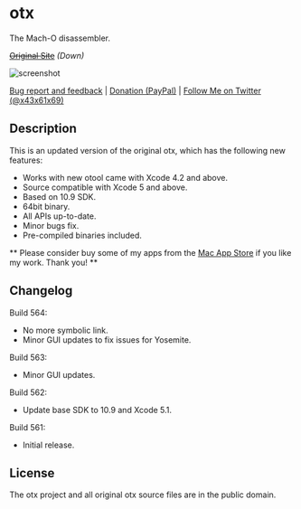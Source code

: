otx
===

The Mach-O disassembler.

~~[Original Site](http://otx.osxninja.com/)~~ *(Down)*

![screenshot](https://dl.dropboxusercontent.com/s/tjixljauua7dx7i/otx.png)

[Bug report and feedback][] | [Donation (PayPal)][] | [Follow Me on Twitter (@x43x61x69)][]

[Bug report and feedback]: https://github.com/x43x61x69/OTX/issues "GitHub"
[Follow Me on Twitter (@x43x61x69)]: https://twitter.com/x43x61x69 "Twitter"
[Donation (PayPal)]: https://www.paypal.com/cgi-bin/webscr?cmd=_s-xclick&hosted_button_id=N29VTZVBZLZA4

Description
-----------

This is an updated version of the original otx, which has the following new features:

* Works with new otool came with Xcode 4.2 and above.
* Source compatible with Xcode 5 and above.
* Based on 10.9 SDK.
* 64bit binary.
* All APIs up-to-date.
* Minor bugs fix.
* Pre-compiled binaries included.

** Please consider buy some of my apps from the [Mac App Store](http://reversi.ng/Metarminator/) if you like my work. Thank you! **


Changelog
---------

Build 564:

* No more symbolic link.
* Minor GUI updates to fix issues for Yosemite.

Build 563:

* Minor GUI updates.

Build 562:

* Update base SDK to 10.9 and Xcode 5.1.

Build 561:

* Initial release.


License
-------

The otx project and all original otx source files are in the public domain.
